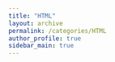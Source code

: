 ```yaml
---
title: "HTML"
layout: archive
permalink: /categories/HTML
author_profile: true
sidebar_main: true
---
```

